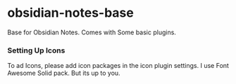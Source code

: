 # obsidian-notes-base

Base for Obsidian Notes. Comes with Some basic plugins.


### Setting Up Icons
To ad Icons, please add icon packages in the icon plugin settings.
I use Font Awesome Solid pack. But its up to you. 